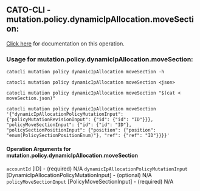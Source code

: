 
## CATO-CLI - mutation.policy.dynamicIpAllocation.moveSection:
[Click here](https://api.catonetworks.com/documentation/#mutation-moveSection) for documentation on this operation.

### Usage for mutation.policy.dynamicIpAllocation.moveSection:

`catocli mutation policy dynamicIpAllocation moveSection -h`

`catocli mutation policy dynamicIpAllocation moveSection <json>`

`catocli mutation policy dynamicIpAllocation moveSection "$(cat < moveSection.json)"`

`catocli mutation policy dynamicIpAllocation moveSection '{"dynamicIpAllocationPolicyMutationInput": {"policyMutationRevisionInput": {"id": {"id": "ID"}}}, "policyMoveSectionInput": {"id": {"id": "ID"}, "policySectionPositionInput": {"position": {"position": "enum(PolicySectionPositionEnum)"}, "ref": {"ref": "ID"}}}}'`

#### Operation Arguments for mutation.policy.dynamicIpAllocation.moveSection ####
`accountId` [ID] - (required) N/A 
`dynamicIpAllocationPolicyMutationInput` [DynamicIpAllocationPolicyMutationInput] - (optional) N/A 
`policyMoveSectionInput` [PolicyMoveSectionInput] - (required) N/A 
